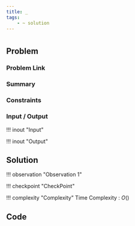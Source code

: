 ```yaml
---
title: _
tags:
    - ~ solution
---
```


# 

## Problem

### Problem Link
[]()

### Summary


### Constraints


### Input / Output
!!! inout "Input"


!!! inout "Output"
    

## Solution



!!! observation "Observation 1"    
    

!!! checkpoint "CheckPoint"
    

!!! complexity "Complexity"
    Time Complexity : $O()$

## Code
``` cpp linenums="1"

```